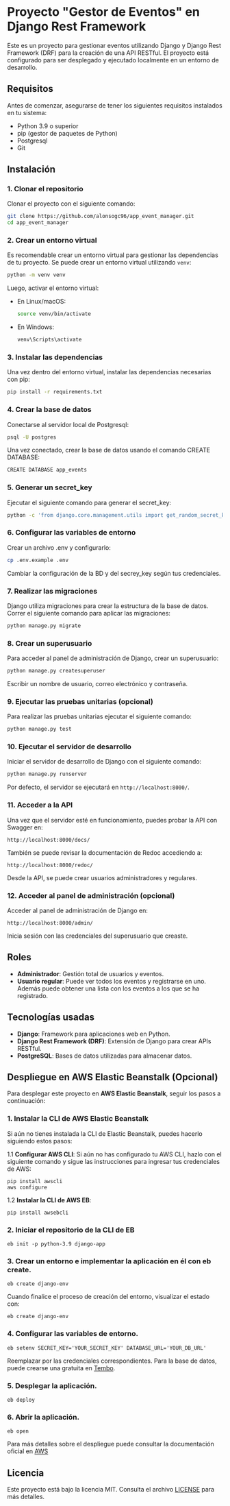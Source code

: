 # Proyecto "Gestor de Eventos" en Django Rest Framework

Este es un proyecto para gestionar eventos utilizando Django y Django Rest Framework (DRF) para la creación de una API RESTful. El proyecto está configurado para ser desplegado y ejecutado localmente en un entorno de desarrollo.

## Requisitos

Antes de comenzar, asegurarse de tener los siguientes requisitos instalados en tu sistema:

- Python 3.9 o superior
- pip (gestor de paquetes de Python)
- Postgresql
- Git

## Instalación

### 1. Clonar el repositorio

Clonar el proyecto con el siguiente comando:

```bash
git clone https://github.com/alonsogc96/app_event_manager.git
cd app_event_manager
```

### 2. Crear un entorno virtual

Es recomendable crear un entorno virtual para gestionar las dependencias de tu proyecto. Se puede crear un entorno virtual utilizando `venv`:

```bash
python -m venv venv
```

Luego, activar el entorno virtual:

- En Linux/macOS:

  ```bash
  source venv/bin/activate
  ```

- En Windows:

  ```bash
  venv\Scripts\activate
  ```

### 3. Instalar las dependencias

Una vez dentro del entorno virtual, instalar las dependencias necesarias con pip:

```bash
pip install -r requirements.txt
```

### 4. Crear la base de datos

Conectarse al servidor local de Postgresql:

```bash
psql -U postgres
```

Una vez conectado, crear la base de datos usando el comando CREATE DATABASE:

```bash
CREATE DATABASE app_events
```

### 5. Generar un secret_key

Ejecutar el siguiente comando para generar el secret_key:

```bash
python -c 'from django.core.management.utils import get_random_secret_key; print(get_random_secret_key())'
```

### 6. Configurar las variables de entorno

Crear un archivo .env y configurarlo:

```bash
cp .env.example .env
```

Cambiar la configuración de la BD y del secrey_key según tus credenciales.

### 7. Realizar las migraciones

Django utiliza migraciones para crear la estructura de la base de datos. Correr el siguiente comando para aplicar las migraciones:

```bash
python manage.py migrate
```

### 8. Crear un superusuario

Para acceder al panel de administración de Django, crear un superusuario:

```bash
python manage.py createsuperuser
```

Escribir un nombre de usuario, correo electrónico y contraseña.

### 9. Ejecutar las pruebas unitarias (opcional)

Para realizar las pruebas unitarias ejecutar el siguiente comando:

```bash
python manage.py test
```

### 10. Ejecutar el servidor de desarrollo

Iniciar el servidor de desarrollo de Django con el siguiente comando:

```bash
python manage.py runserver
```

Por defecto, el servidor se ejecutará en `http://localhost:8000/`.

### 11. Acceder a la API

Una vez que el servidor esté en funcionamiento, puedes probar la API con Swagger en:

```
http://localhost:8000/docs/
```

También se puede revisar la documentación de Redoc accediendo a:

```
http://localhost:8000/redoc/
```

Desde la API, se puede crear usuarios administradores y regulares.

### 12. Acceder al panel de administración (opcional)

Acceder al panel de administración de Django en:

```
http://localhost:8000/admin/
```

Inicia sesión con las credenciales del superusuario que creaste.

## Roles

- **Administrador**: Gestión total de usuarios y eventos.
- **Usuario regular**: Puede ver todos los eventos y registrarse en uno. Además puede obtener una lista con los eventos a los que se ha registrado.

## Tecnologías usadas

- **Django**: Framework para aplicaciones web en Python.
- **Django Rest Framework (DRF)**: Extensión de Django para crear APIs RESTful.
- **PostgreSQL**: Bases de datos utilizadas para almacenar datos.



## Despliegue en AWS Elastic Beanstalk (Opcional)

Para desplegar este proyecto en **AWS Elastic Beanstalk**, seguir los pasos a continuación:

### 1. Instalar la CLI de AWS Elastic Beanstalk

Si aún no tienes instalada la CLI de Elastic Beanstalk, puedes hacerlo siguiendo estos pasos:

1.1 **Configurar AWS CLI**: Si aún no has configurado tu AWS CLI, hazlo con el siguiente comando y sigue las instrucciones para ingresar tus credenciales de AWS:

```
pip install awscli
aws configure
```

1.2 **Instalar la CLI de AWS EB**: 

```
pip install awsebcli
```

### 2. Iniciar el repositorio de la CLI de EB 


```
eb init -p python-3.9 django-app
```

### 3. Crear un entorno e implementar la aplicación en él con eb create. 

```
eb create django-env
```

Cuando finalice el proceso de creación del entorno, visualizar el estado con:

```
eb create django-env
```

### 4. Configurar las variables de entorno. 

```
eb setenv SECRET_KEY='YOUR_SECRET_KEY' DATABASE_URL='YOUR_DB_URL'
```

Reemplazar por las credenciales correspondientes. Para la base de datos, puede crearse una gratuita en [Tembo](https://tembo.io/). 

### 5. Desplegar la aplicación. 

```
eb deploy
```

### 6. Abrir la aplicación. 

```
eb open
```

Para más detalles sobre el despliegue puede consultar la documentación oficial en [AWS](https://docs.aws.amazon.com/es_es/elasticbeanstalk/latest/dg/create-deploy-python-django.html)

## Licencia

Este proyecto está bajo la licencia MIT. Consulta el archivo [LICENSE](LICENSE) para más detalles.